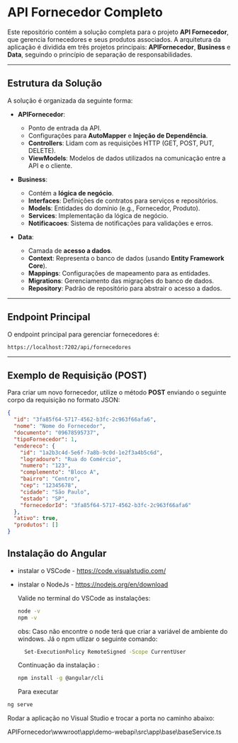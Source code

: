 

# **API Fornecedor Completo**

Este repositório contém a solução completa para o projeto **API Fornecedor**, que gerencia fornecedores e seus produtos associados. A arquitetura da aplicação é dividida em três projetos principais: **APIFornecedor**, **Business** e **Data**, seguindo o princípio de separação de responsabilidades.

---

## **Estrutura da Solução**

A solução é organizada da seguinte forma:

- **APIFornecedor**:
  - Ponto de entrada da API.
  - Configurações para **AutoMapper** e **Injeção de Dependência**.
  - **Controllers**: Lidam com as requisições HTTP (GET, POST, PUT, DELETE).
  - **ViewModels**: Modelos de dados utilizados na comunicação entre a API e o cliente.

- **Business**:
  - Contém a **lógica de negócio**.
  - **Interfaces**: Definições de contratos para serviços e repositórios.
  - **Models**: Entidades do domínio (e.g., Fornecedor, Produto).
  - **Services**: Implementação da lógica de negócio.
  - **Notificacoes**: Sistema de notificações para validações e erros.

- **Data**:
  - Camada de **acesso a dados**.
  - **Context**: Representa o banco de dados (usando **Entity Framework Core**).
  - **Mappings**: Configurações de mapeamento para as entidades.
  - **Migrations**: Gerenciamento das migrações do banco de dados.
  - **Repository**: Padrão de repositório para abstrair o acesso a dados.

---

## **Endpoint Principal**

O endpoint principal para gerenciar fornecedores é:

`https://localhost:7202/api/fornecedores`

---

## **Exemplo de Requisição (POST)**

Para criar um novo fornecedor, utilize o método **POST** enviando o seguinte corpo da requisição no formato JSON:

```json
{
  "id": "3fa85f64-5717-4562-b3fc-2c963f66afa6",
  "nome": "Nome do Fornecedor",
  "documento": "09678595737",
  "tipoFornecedor": 1,
  "endereco": {
    "id": "1a2b3c4d-5e6f-7a8b-9c0d-1e2f3a4b5c6d",
    "logradouro": "Rua do Comércio",
    "numero": "123",
    "complemento": "Bloco A",
    "bairro": "Centro",
    "cep": "12345678",
    "cidade": "São Paulo",
    "estado": "SP",
    "fornecedorId": "3fa85f64-5717-4562-b3fc-2c963f66afa6"
  },
  "ativo": true,
  "produtos": []
}
```

## Instalação do Angular
- instalar o VSCode  - https://code.visualstudio.com/
- instalar o NodeJs - https://nodejs.org/en/download

  Valide no terminal do VSCode as instalações:
  ```bash
  node -v
  npm -v
  ```
  obs: Caso não encontre o node terá que criar a variável de ambiente do windows.
  Já o npm utlizar o seguinte comando:
  ```bash
    Set-ExecutionPolicy RemoteSigned -Scope CurrentUser
  ```
  Continuação da instalação :
  
  ```bash
  npm install -g @angular/cli
  ```
  Para executar 
```bash
ng serve
```
Rodar a aplicação no Visual Studio e trocar a porta no caminho abaixo:

APIFornecedor\wwwroot\app\demo-webapi\src\app\base\baseService.ts

  
